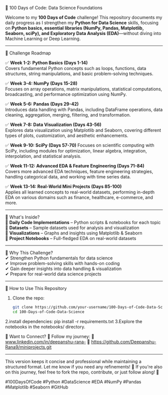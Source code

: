  🚀 100 Days of Code: Data Science Foundations  

Welcome to my **100 Days of Code** challenge! This repository documents my daily progress as I strengthen my **Python for Data Science** skills, focusing on **Python basics, essential libraries (NumPy, Pandas, Matplotlib, Seaborn, sciPy), and Exploratory Data Analysis (EDA)**—without diving into Machine Learning or Deep Learning.  

---

 📅 Challenge Roadmap  

 ✅ **Week 1-2: Python Basics (Days 1-14)**  
Covers fundamental Python concepts such as loops, functions, data structures, string manipulations, and basic problem-solving techniques.  

 ✅ **Week 3-4: NumPy (Days 15-28)**  
Focuses on array operations, matrix manipulations, statistical computations, broadcasting, and performance optimization using NumPy.  

 ✅ **Week 5-6: Pandas (Days 29-42)**  
Introduces data handling with Pandas, including DataFrame operations, data cleaning, aggregation, merging, filtering, and transformation.  

 ✅ **Week 7-8: Data Visualization (Days 43-56)**  
Explores data visualization using Matplotlib and Seaborn, covering different types of plots, customization, and aesthetic enhancements.  

 ✅ **Week 9-10: SciPy (Days 57-70)**
Focuses on scientific computing with SciPy, including modules for optimization, linear algebra, integration, interpolation, and statistical analysis.

 ✅ **Week 11-12: Advanced EDA & Feature Engineering (Days 71-84)**  
Covers more advanced EDA techniques, feature engineering strategies, handling categorical data, and working with time series data.  

 ✅ **Week 13-14: Real-World Mini Projects (Days 85-100)**  
Applies all learned concepts to real-world datasets, performing in-depth EDA on various domains such as finance, healthcare, e-commerce, and more.  

---

 📂 What's Inside?  
📌 **Daily Code Implementations** – Python scripts & notebooks for each topic  
📌 **Datasets** – Sample datasets used for analysis and visualization  
📌 **Visualizations** – Graphs and insights using Matplotlib & Seaborn  
📌 **Project Notebooks** – Full-fledged EDA on real-world datasets  

---

 🎯 Why This Challenge?  
✔ Strengthen Python fundamentals for data science  
✔ Improve problem-solving skills with hands-on coding  
✔ Gain deeper insights into data handling & visualization  
✔ Prepare for real-world data science projects  

---

 📢 How to Use This Repository  
1. Clone the repo:  
   ```bash
   git clone https://github.com/your-username/100-Days-of-Code-Data-Science.git
   cd 100-Days-of-Code-Data-Science
2.install dependencies:
pip install -r requirements.txt
3.Explore the notebooks in the notebooks/ directory.

🤝 Want to Connect?
📌 Follow my journey:
🔗 www.linkedin.com/in/deepanshu-rana-
🔗 https://github.com/Deepanshu-Rana9/miniprojects.git

---

This version keeps it concise and professional while maintaining a structured format. Let me know if you need any refinements! 🚀
If you're also on this journey, feel free to fork the repo, contribute, or just follow along! 🚀

#100DaysOfCode #Python #DataScience #EDA #NumPy #Pandas #Matplotlib #Seaborn #GitHub
